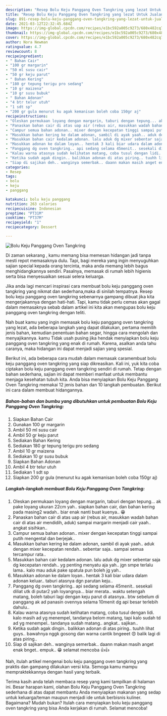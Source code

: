 ```yaml
---
description: "Resep Bolu Keju Panggang Oven Tangkring yang lezat Untuk Jualan"
title: "Resep Bolu Keju Panggang Oven Tangkring yang lezat Untuk Jualan"
slug: 891-resep-bolu-keju-panggang-oven-tangkring-yang-lezat-untuk-jualan
date: 2021-03-12T22:32:45.684Z
image: https://img-global.cpcdn.com/recipes/e1bc592a005c9273/680x482cq70/bolu-keju-panggang-oven-tangkring-foto-resep-utama.jpg
thumbnail: https://img-global.cpcdn.com/recipes/e1bc592a005c9273/680x482cq70/bolu-keju-panggang-oven-tangkring-foto-resep-utama.jpg
cover: https://img-global.cpcdn.com/recipes/e1bc592a005c9273/680x482cq70/bolu-keju-panggang-oven-tangkring-foto-resep-utama.jpg
author: Nora Newman
ratingvalue: 4.7
reviewcount: 8
recipeingredient:
- " Bahan Cair"
- "100 gr margarin"
- "50 ml susu cair"
- "50 gr keju parut"
- " Bahan Kering"
- "180 gr tepung terigu pro sedang"
- "10 gr maizena"
- "10 gr susu bubuk"
- " Bahan Adonan"
- "4 btr telur utuh"
- "1 sdt sp"
- "200 gr gula menurut ku agak kemanisan boleh coba 150gr aj"
recipeinstructions:
- "Oleskan permukaan loyang dengan margarin, taburi dengan tepung... ak pake loyang ukuran 22cm yah.. siapkan bahan cair, dan bahan kering pada masing2 wadah.. biar enak nanti buat kuenya.. 😁"
- "Panaskan bahan cair di atas uap air (rebus air, masukkan wadah bahan cair di atas air mendidih, aduk) sampai margarin menjadi cair yaah.. angkat sisihkan.."
- "Campur semua bahan adonan.. mixer dengan kecepatan tinggi sampai putih mengental dan berjejak.."
- "Masukkan bahan kering ke dalam adonan, sambil di ayak yaah.. aduk dengan mixer kecepatan rendah.. sebentar saja.. sampai semua tercampur rata.."
- "Masukkan bahan cair kedalam adonan. lalu aduk dg mixer sebentar saja dg kecepatan rendah.. yg penting menyatu aja yah.. jgn smpe terlalu lama.. kalo mau aduk pake spatula pun boleh jg yah.."
- "Masukkan adonan ke dalam loyan.. hentak 3 kali biar udara dalam adonan keluar.. taburi atasnya dgn parutan keju.."
- "Panggang dg oven tangkring.. api sedang selama 45menit.. sesekali diliat utk di putar2 yah loyangnya... biar merata.. waktu setengah matang, boleh taburi lagi dengan keju parut di atasnya.. btw sebelum di panggang ak ad panasin ovennya selama 10menit dg api besar terlebih dahulu.."
- "Kalau warna atasnya sudah kelihatan matang, coba tusul dengan lidi. kalo masih ad yg menempel, tandanya belom matang, tapi kalo sudah td ad yg menempel.. tandanya sudah matang.. angkat.. sajikan.."
- "Ketika sudah agak dingin.. balikkan adonan di atas piring.. tuuhh lihat guys.. bawahnya nggk gosong dan warna cantik bngeeet 😍 balik lagi di atas piring.."
- "Siap di sajikan deh.. wanginya semerbak.. daann makan masih anget enak bnget.. empuk.. 😁 selamat mencoba 👍👍"
categories:
- Resep
tags:
- bolu
- keju
- panggang

katakunci: bolu keju panggang 
nutrition: 263 calories
recipecuisine: Indonesian
preptime: "PT31M"
cooktime: "PT37M"
recipeyield: "1"
recipecategory: Dessert

---
```



![Bolu Keju Panggang Oven Tangkring](https://img-global.cpcdn.com/recipes/e1bc592a005c9273/680x482cq70/bolu-keju-panggang-oven-tangkring-foto-resep-utama.jpg)

Di zaman  sekarang , kamu memang bisa memesan hidangan jadi tanpa mesti repot memasaknya dulu. Tapi, bagi mereka yang ingin menyuguhkan sajian special kepada orang tercinta, maka anda memang lebih bagus menghidangkannya sendiri. Pasalnya, memasak di rumah lebih higienis serta bisa menyesuaikan sesuai selera keluarga.

Jika anda lagi mencari inspirasi cara membuat bolu keju panggang oven tangkring yang nikmat dan sederhana,maka di sinilah tempatnya. Resep bolu keju panggang oven tangkring  sebenarnya gampang dibuat jika kita mengerjakannya dengan hati-hati. Tapi, kamu tidak perlu cemas akan gagal dalam memasaknya 
sebab dalam artikel ini kita akan mengupas bolu keju panggang oven tangkring dengan teliti.  



Nah buat kamu yang ingin memasak bolu keju panggang oven tangkring yang lezat, ada beberapa langkah yang dapat dilakukan, pertama memilih jenis bahan, kemudian penentuan bahan segar, hingga cara mengolah dan menyajikannya. kamu Tidak usah pusing jika hendak menyiapkan bolu keju panggang oven tangkring yang enak di rumah. Karena, asalkan anda  tahu caranya, maka hidangan ini dapat menjadi sajian yang spesial.

Berikut ini, ada beberapa cara mudah dalam memasak caramembuat bolu keju panggang oven tangkring yang siap dikreasikan. Kali ini, yuk kita coba ciptakan bolu keju panggang oven tangkring sendiri di rumah. Tetap dengan bahan sederhana, sajian ini dapat memberi manfaat untuk membantu menjaga kesehatan tubuh kita. Anda bisa menyiapkan Bolu Keju Panggang Oven Tangkring memakai 12 jenis bahan dan 10 langkah pembuatan. Berikut ini cara dalam membuat hidangannya.

<!--inarticleads1-->

##### Bahan-bahan dan bumbu yang dibutuhkan untuk pembuatan Bolu Keju Panggang Oven Tangkring:

1. Siapkan  Bahan Cair
1. Gunakan 100 gr margarin
1. Ambil 50 ml susu cair
1. Ambil 50 gr keju parut
1. Sediakan  Bahan Kering
1. Sediakan 180 gr tepung terigu pro sedang
1. Ambil 10 gr maizena
1. Sediakan 10 gr susu bubuk
1. Siapkan  Bahan Adonan
1. Ambil 4 btr telur utuh
1. Sediakan 1 sdt sp
1. Siapkan 200 gr gula (menurut ku agak kemanisan boleh coba 150gr aj)




<!--inarticleads2-->

##### Langkah-langkah membuat Bolu Keju Panggang Oven Tangkring:

1. Oleskan permukaan loyang dengan margarin, taburi dengan tepung... ak pake loyang ukuran 22cm yah.. siapkan bahan cair, dan bahan kering pada masing2 wadah.. biar enak nanti buat kuenya.. 😁
1. Panaskan bahan cair di atas uap air (rebus air, masukkan wadah bahan cair di atas air mendidih, aduk) sampai margarin menjadi cair yaah.. angkat sisihkan..
1. Campur semua bahan adonan.. mixer dengan kecepatan tinggi sampai putih mengental dan berjejak..
1. Masukkan bahan kering ke dalam adonan, sambil di ayak yaah.. aduk dengan mixer kecepatan rendah.. sebentar saja.. sampai semua tercampur rata..
1. Masukkan bahan cair kedalam adonan. lalu aduk dg mixer sebentar saja dg kecepatan rendah.. yg penting menyatu aja yah.. jgn smpe terlalu lama.. kalo mau aduk pake spatula pun boleh jg yah..
1. Masukkan adonan ke dalam loyan.. hentak 3 kali biar udara dalam adonan keluar.. taburi atasnya dgn parutan keju..
1. Panggang dg oven tangkring.. api sedang selama 45menit.. sesekali diliat utk di putar2 yah loyangnya... biar merata.. waktu setengah matang, boleh taburi lagi dengan keju parut di atasnya.. btw sebelum di panggang ak ad panasin ovennya selama 10menit dg api besar terlebih dahulu..
1. Kalau warna atasnya sudah kelihatan matang, coba tusul dengan lidi. kalo masih ad yg menempel, tandanya belom matang, tapi kalo sudah td ad yg menempel.. tandanya sudah matang.. angkat.. sajikan..
1. Ketika sudah agak dingin.. balikkan adonan di atas piring.. tuuhh lihat guys.. bawahnya nggk gosong dan warna cantik bngeeet 😍 balik lagi di atas piring..
1. Siap di sajikan deh.. wanginya semerbak.. daann makan masih anget enak bnget.. empuk.. 😁 selamat mencoba 👍👍




Nah, itulah artikel mengenai  bolu keju panggang oven tangkring  yang praktis dan gampang dilakukan versi kita. Semoga kamu mampu mempraktekkannya dengan hasil yang terbaik. 

Terima kasih anda telah membaca resep yang kami tampilkan di halaman ini. Besar harapan kami, olahan  Bolu Keju Panggang Oven Tangkring sederhana di atas dapat membantu Anda menyiapkan makanan yang sedap untuk keluarga/teman maupun menjadi ide untuk berbisnis kuliner. Bagaimana? Mudah bukan? Itulah cara menyiapkan bolu keju panggang oven tangkring yang bisa Anda kerjakan di rumah. Selamat mencoba!

